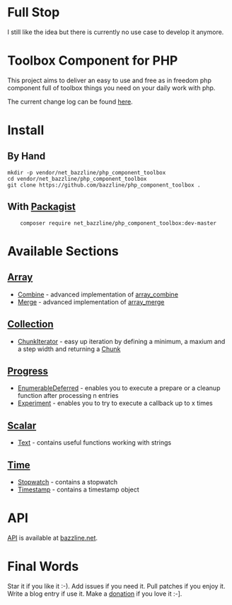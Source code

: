 # Full Stop

I still like the idea but there is currently no use case to develop it anymore.

# Toolbox Component for PHP

This project aims to deliver an easy to use and free as in freedom php component full of toolbox things you need on your daily work with php.

The current change log can be found [here](CHANGELOG.md).

# Install

## By Hand

```
mkdir -p vendor/net_bazzline/php_component_toolbox
cd vendor/net_bazzline/php_component_toolbox
git clone https://github.com/bazzline/php_component_toolbox .
```

## With [Packagist](https://packagist.org/packages/net_bazzline/php_component_toolbox)

```
    composer require net_bazzline/php_component_toolbox:dev-master
```

# Available Sections

## [Array](https://github.com/bazzline/php_component_toolbox/tree/master/source/HashMap)

* [Combine](https://github.com/bazzline/php_component_toolbox/blob/master/source/HashMap/Combine.php) - advanced implementation of [array_combine](http://php.net/manual/en/function.array-combine.php)
* [Merge](https://github.com/bazzline/php_component_toolbox/blob/master/source/HashMap/Merge.php) - advanced implementation of [array_merge](http://php.net/manual/en/function.array-merge.php)

## [Collection](https://github.com/bazzline/php_component_toolbox/tree/master/source/Collection)

* [ChunkIterator](https://github.com/bazzline/php_component_toolbox/blob/master/source/Collection/Chunk/ChunkIterator.php) - easy up iteration by defining a minimum, a maxium and a step width and returning a [Chunk](https://github.com/bazzline/php_component_toolbox/blob/master/source/Collection/Chunk/Chunk.php)

## [Progress](https://github.com/bazzline/php_component_toolbox/tree/master/source/Progress)

* [EnumerableDeferred](https://github.com/bazzline/php_component_toolbox/blob/master/source/Process/EnumerableDeferred.php) - enables you to execute a prepare or a cleanup function after processing n entries
* [Experiment](https://github.com/bazzline/php_component_toolbox/blob/master/source/Process/Experiment.php) - enables you to try to execute a callback up to x times

## [Scalar](https://github.com/bazzline/php_component_toolbox/blob/master/source/Scalar)

* [Text](https://github.com/bazzline/php_component_toolbox/blob/master/source/Scalar/Text.php) - contains useful functions working with strings

## [Time](https://github.com/bazzline/php_component_toolbox/blob/master/source/Time)

* [Stopwatch](https://github.com/bazzline/php_component_toolbox/blob/master/source/Time/Stopwatch.php) - contains a stopwatch
* [Timestamp](https://github.com/bazzline/php_component_toolbox/blob/master/source/Time/Timestamp.php) - contains a timestamp object

# API

[API](http://www.bazzline.net/efef04b8bf3867f969285f1160d52ee8a719940e/index.html) is available at [bazzline.net](http://www.bazzline.net).

# Final Words

Star it if you like it :-). Add issues if you need it. Pull patches if you enjoy it. Write a blog entry if use it. Make a [donation](https://gratipay.com/~stevleibelt) if you love it :-].
